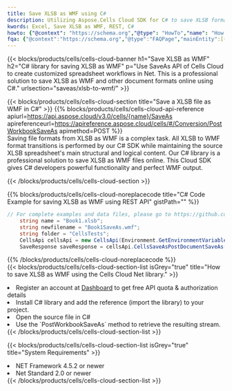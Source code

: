 ```yaml
---
title: Save XLSB as WMF using C# 
description: Utilizing Aspose.Cells Cloud SDK for C# to save XLSB format file as WMF format file. 
kwords: Excel, Save XLSB as WMF, REST, C#
howto: {"@context": "https://schema.org","@type": "HowTo","name": "How to save XLSB as WMF using the Cells Cloud Net library.","description": "How to save XLSB as WMF using the Cells Cloud Net library.","image": {"@type": "ImageObject"},"url": "/net/saveas/xlsb-to-wmf/","step": [{ "@type": "HowToStep","name": "How to save XLSB as WMF using the Cells Cloud Net library. step 1", "image": {"@type": "ImageObject",},"url": "/net/saveas/xlsb-to-wmf/","text": "Register an account at <a href='https://dashboard.aspose.cloud/'>Dashboard</a> to get free API quota & authorization details",},{ "@type": "HowToStep","name": "How to save XLSB as WMF using the Cells Cloud Net library. step 1", "image": {"@type": "ImageObject",},"url": "/net/saveas/xlsb-to-wmf/","text": "Install C# library and add the reference (import the library) to your project.",},{ "@type": "HowToStep","name": "How to save XLSB as WMF using the Cells Cloud Net library. step 1", "image": {"@type": "ImageObject",},"url": "/net/saveas/xlsb-to-wmf/","text": "Open the source file in C#",},{ "@type": "HowToStep","name": "How to save XLSB as WMF using the Cells Cloud Net library. step 1", "image": {"@type": "ImageObject",},"url": "/net/saveas/xlsb-to-wmf/","text": "Use the `PostWorkbookSaveAs` method to retrieve the resulting stream.",}, ],"supply": {"@type": "HowToSupply","name": "document"},"tool": [{"@type": "HowToTool","name": "Visual Studio, Visual Studio Code, Rider"},{"@type": "HowToTool","name": "Aspose Cells"}],"totalTime": "PT6M"}
fqa: {"@context":"https://schema.org","@type":"FAQPage","mainEntity":[{"@type":"Question","name":"Why save file as other formats file in C# using REST API?","acceptedAnswer":{"@type":"Answer","text":"Documents are encoded in many ways, and some files may be incompatible with the software you use. To open and read such files, just save them as appropriate file formats.<br/><ol><li>Install .NET SDK and add the reference (import the library) to your project.</li><li>Open the source file in C# using REST API.</li><li>Call the PostWorkbookSaveAsRequest() method, passing an output filename with required extension.</li><li>Get the result of save as a separate file.</li></ol>"}},{"@type":"Question","name":"What file formats can I save as with your C# library?","acceptedAnswer":{"@type":"Answer","text":"We support a variety of file formats for conversion using .NET library, including XLSX, Excel, xls , PDF, CSV, HTML, Markdown, XML, PNG, JPG, TIFF, Json, TXT and many more."}},{"@type":"Question","name":"What is the maximum allowed file size for conversion using this .NET library?","acceptedAnswer":{"@type":"Answer","text":"There are no file size limits for format conversions using .NET library."}}]}
---
```



{{< blocks/products/cells/cells-cloud-banner h1="Save XLSB as WMF" h2="C# library for saving XLSB as WMF" p="Use SaveAs API of Cells Cloud to create customized spreadsheet workflows in Net. This is a professional solution to save XLSB as WMF and other document formats online using C#." urlsection="saveas/xlsb-to-wmf/" >}}

{{< blocks/products/cells/cells-cloud-section  title="Save a XLSB file as WMF in C#" >}}
{{% blocks/products/cells/cells-cloud-api-reference  apiurl=https://api.aspose.cloud/v3.0/cells/{name}/SaveAs  apireferenceurl=https://apireference.aspose.cloud/cells/#/Conversion/PostWorkbookSaveAs  apimethod=POST %}}
<br/>
Saving file formats from XLSB as WMF is a complex task. All XLSB to WMF format transitions is performed by our C# SDK while maintaining the source XLSB spreadsheet's main structural and logical content. Our C# library is a professional solution to save XLSB as WMF files online. This Cloud SDK gives C# developers powerful functionality and perfect WMF output.

{{< /blocks/products/cells/cells-cloud-section >}}

{{% blocks/products/cells/cells-cloud-noreplacecode title="C# Code Example for saving XLSB as WMF using REST API" gistPath="" %}}
  
```cs
// For complete examples and data files, please go to https://github.com/aspose-cells-cloud/aspose-cells-cloud-dotnet/
    string name = "Book1.xlsb";
    string newfilename = "Book1SaveAs.wmf";
    string folder = "CellsTests";
    CellsApi cellsApi = new CellsApi(Environment.GetEnvironmentVariable("ProductClientId"), Environment.GetEnvironmentVariable("ProductClientSecret"));
    SaveResponse saveResponse = cellsApi.CellsSaveAsPostDocumentSaveAs(name, null, newfilename, null,null,folder);
```
  
{{% /blocks/products/cells/cells-cloud-noreplacecode  %}}
<br/>
{{< blocks/products/cells/cells-cloud-section-list isGrey="true"  title="How to save XLSB as WMF using the Cells Cloud Net library." >}}
<li>Register an account at <a href="https://dashboard.aspose.cloud/">Dashboard</a> to get free API quota & authorization details</li>
<li>Install C# library and add the reference (import the library) to your project.</li>
<li>Open the source file in C#</li>
<li>Use the `PostWorkbookSaveAs` method to retrieve the resulting stream.</li>
{{< /blocks/products/cells/cells-cloud-section-list >}}

{{< blocks/products/cells/cells-cloud-section-list isGrey="true"  title="System Requirements" >}}
<li>NET Framework 4.5.2 or newer</li>
<li>Net Standard 2.0 or newer</li>
{{< /blocks/products/cells/cells-cloud-section-list >}}
